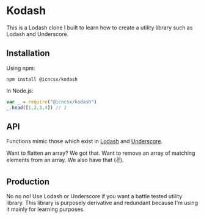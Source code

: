 # Kodash

This is a Lodash clone I built to learn how to create a utility library such as Lodash and Underscore.

## Installation

Using npm:

```
npm install @icncsx/kodash
```

In Node.js:

```js
var _ = require("@icncsx/kodash")
_.head([1,2,3,4]) // 1
```

## API

Functions mimic those which exist in [Lodash](https://lodash.com/) and [Underscore](https://underscorejs.org/).

Want to flatten an array? We got that. Want to remove an array of matching elements from an array. We also have that (✌️). 

## Production

No no no! Use Lodash or Underscore if you want a battle tested utility library. This library is purposely derivative and redundant because I'm using it mainly for learning purposes.

